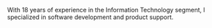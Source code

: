 With 18 years of experience in the Information Technology segment, I specialized in software development and product support.
